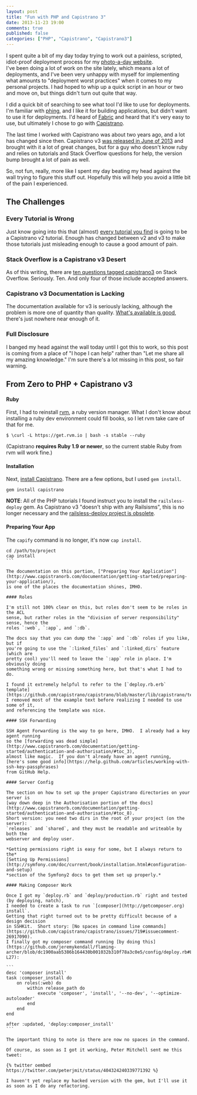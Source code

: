 ```yaml
---
layout: post
title: "Fun with PHP and Capistrano 3"
date: 2013-11-23 19:00
comments: true
published: false
categories: ["PHP", "Capistrano", "Capistrano3"]
---
```


I spent quite a bit of my day today trying to work out a painless, scripted,
idiot-proof deployment process for my [photo-a-day website](http://365.jeremykendall.net/).  
I've been doing a lot of work on the site lately, which means a lot of
deployments, and I've been very unhappy with myself for implementing what
amounts to "deployment worst practices" when it comes to my personal projects.
I had hoped to whip up a quick script in an hour or two and move on, but things didn't
turn out quite that way.

I did a quick bit of searching to see what tool I'd like to use for deployments.
I'm familiar with [phing](http://www.phing.info/), and I like it for building 
applications, but didn't want to use it for deployments.  I'd heard of 
[Fabric](http://docs.fabfile.org/en/1.8/) and heard that it's very easy to use, 
but ultimately I chose to go with [Capistrano](http://www.capistranorb.com/).

The last time I worked with Capistrano was about two years ago, and a lot has changed
since then.  Capistrano v3 [was released in June of 2013](http://www.capistranorb.com/2013/06/01/release-announcement.html)
and brought with it a lot of great changes, but for a guy who doesn't know ruby and 
relies on tutorials and Stack Overflow questions for help, the version bump brought
a lot of pain as well.

So, not fun, really, more like I spent my day beating my head against the wall trying
to figure this stuff out.  Hopefully this will help you avoid a little bit
of the pain I experienced.

## The Challenges

### Every Tutorial is Wrong

Just know going into this that (almost) [every tutorial you find](https://www.google.com/search?q=php+capistrano+v3&oq=php+capistrano+v3&aqs=chrome..69i57j69i64.3471j0j7&sourceid=chrome&espv=210&es_sm=91&ie=UTF-8) 
is going to be a Capistrano v2 tutorial.  Enough has changed between v2 and v3
to make those tutorials just misleading enough to cause a good amount of pain.  

### Stack Overflow is a Capistrano v3 Desert

As of this writing, there are [ten questions tagged capistrano3](http://stackoverflow.com/questions/tagged/capistrano3) 
on Stack Overflow. Seriously. Ten. And only four of those include accepted answers.  

### Capistrano v3 Documentation is Lacking

The documentation available for v3 is seriously lacking, although the problem
is more one of quantity than quality. [What's available is good](http://www.capistranorb.com/), 
there's just nowhere near enough of it.

### Full Disclosure

I banged my head against the wall today until I got this to work, so this post
is coming from a place of "I hope I can help" rather than "Let me share all my 
amazing knowledge."  I'm sure there's a lot missing in this post, so fair warning.

## From Zero to PHP + Capistrano v3

#### Ruby

First, I had to reinstall [rvm](https://rvm.io/rvm/install), a ruby version manager.
What I don't know about installing a ruby dev environment could fill books, so I let
rvm take care of that for me.

```
$ \curl -L https://get.rvm.io | bash -s stable --ruby
```

(Capistrano **requires Ruby 1.9 or newer**, so the current stable Ruby from rvm
will work fine.)

#### Installation

Next, [install Capistrano](http://www.capistranorb.com/documentation/getting-started/installation/).
There are a few options, but I used `gem install`.

```
gem install capistrano
```

**NOTE**: All of the PHP tutorials I found instruct you to install the
`railsless-deploy` gem. As Capistrano v3 "doesn't ship with any Railsisms", 
this is no longer necessary and the [railsless-deploy project is obsolete](https://github.com/leehambley/railsless-deploy).

#### Preparing Your App

The `capify` command is no longer, it's now `cap install`.  

````
cd /path/to/project
cap install
```

The documentation on this portion, ["Preparing Your Application"](http://www.capistranorb.com/documentation/getting-started/preparing-your-application/),
is one of the places the documentation shines, IMHO.

#### Roles

I'm still not 100% clear on this, but roles don't seem to be roles in the ACL
sense, but rather roles in the "division of server responsibility" sense, hence the 
roles `:web`, `:app`, and `:db`.

The docs say that you can dump the `:app` and `:db` roles if you like, but if
you're going to use the `:linked_files` and `:linked_dirs` feature (which are
pretty cool) you'll need to leave the `:app` role in place. I'm obviously doing
something wrong or missing something here, but that's what I had to do.

I found it extremely helpful to refer to the [`deploy.rb.erb` template](https://github.com/capistrano/capistrano/blob/master/lib/capistrano/templates/deploy.rb.erb).
I removed most of the example text before realizing I needed to use some of it,
and referencing the template was nice.

#### SSH Forwarding

SSH Agent Forwarding is the way to go here, IMHO.  I already had a key agent running
so the [forwarding was dead simple](http://www.capistranorb.com/documentation/getting-started/authentication-and-authorisation/#toc_3),
almost like magic.  If you don't already have an agent running,
[here's some good info](https://help.github.com/articles/working-with-ssh-key-passphrases) 
from GitHub Help.

#### Server Config

The section on how to set up the proper Capistrano directories on your server is
[way down deep in the Authorisation portion of the docs](http://www.capistranorb.com/documentation/getting-started/authentication-and-authorisation/#toc_8).
Short version: you need two dirs in the root of your project (on the server):
`releases` and `shared`, and they must be readable and writeable by both the
webserver and deploy user.

*Getting permissions right is easy for some, but I always return to the* 
[Setting Up Permissions](http://symfony.com/doc/current/book/installation.html#configuration-and-setup)
*section of the Symfony2 docs to get them set up properly.*

#### Making Composer Work

Once I got my `deploy.rb` and `deploy/production.rb` right and tested (by deploying, natch),
I needed to create a task to run `[composer](http://getcomposer.org) install`.
Getting that right turned out to be pretty difficult because of a design decision
in SSHKit.  Short story: [No spaces in command line commands](https://github.com/capistrano/capistrano/issues/719#issuecomment-26917090).
I finally got my composer command running [by doing this](https://github.com/jeremykendall/flaming-archer/blob/dc1900aab5386b164430b001032b310f78a3c0e5/config/deploy.rb#L18-L27):

```
desc 'composer install'
task :composer_install do
    on roles(:web) do
        within release_path do
            execute 'composer', 'install', '--no-dev', '--optimize-autoloader'
        end
    end
end

after :updated, 'deploy:composer_install'
```

The important thing to note is there are now no spaces in the command.

Of course, as soon as I got it working, Peter Mitchell sent me this tweet:

{% twitter oembed https://twitter.com/peterjmit/status/404324240339771392 %}

I haven't yet replace my hacked version with the gem, but I'll use it
as soon as I do any refactoring.
